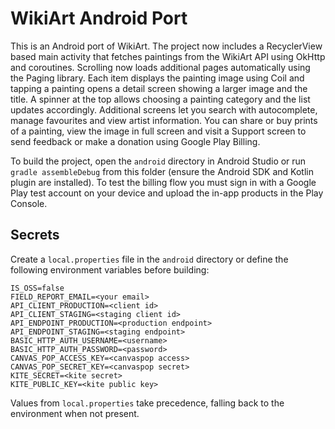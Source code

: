 # WikiArt Android Port

This is an Android port of WikiArt. The project now includes a RecyclerView
based main activity that fetches paintings from the WikiArt API using OkHttp
and coroutines. Scrolling now loads additional pages automatically using the
Paging library. Each item displays the painting image using Coil and tapping a
painting opens a detail screen showing a larger image and the title. A spinner
at the top allows choosing a painting category and the list updates accordingly.
Additional screens let you search with autocomplete, manage favourites and view
artist information. You can share or buy prints of a painting, view the image in
full screen and visit a Support screen to send feedback or make a donation
using Google Play Billing.

To build the project, open the `android` directory in Android Studio or run
`gradle assembleDebug` from this folder (ensure the Android SDK and Kotlin
plugin are installed). To test the billing flow you must sign in with a Google
Play test account on your device and upload the in-app products in the Play
Console.

## Secrets

Create a `local.properties` file in the `android` directory or define the
following environment variables before building:

```
IS_OSS=false
FIELD_REPORT_EMAIL=<your email>
API_CLIENT_PRODUCTION=<client id>
API_CLIENT_STAGING=<staging client id>
API_ENDPOINT_PRODUCTION=<production endpoint>
API_ENDPOINT_STAGING=<staging endpoint>
BASIC_HTTP_AUTH_USERNAME=<username>
BASIC_HTTP_AUTH_PASSWORD=<password>
CANVAS_POP_ACCESS_KEY=<canvaspop access>
CANVAS_POP_SECRET_KEY=<canvaspop secret>
KITE_SECRET=<kite secret>
KITE_PUBLIC_KEY=<kite public key>
```

Values from `local.properties` take precedence, falling back to the environment
when not present.
